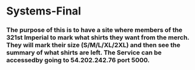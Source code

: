 # Systems-Final

### The purpose of this is to have a site where members of the 321st Imperial to mark what shirts they want from the merch. They will mark their size (S/M/L/XL/2XL) and then see the summary of what shirts are left. The Service can be accessedby going to 54.202.242.76 port 5000.